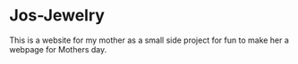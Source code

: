 # Jos-Jewelry
This is a website for my mother as a small side project for fun to make her a webpage for Mothers day.
